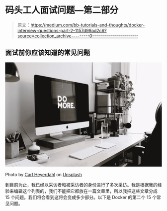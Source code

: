# 码头工人面试问题—第二部分

> 原文：<https://medium.com/bb-tutorials-and-thoughts/docker-interview-questions-part-2-1157d99ad2c6?source=collection_archive---------0----------------------->

## 面试前你应该知道的常见问题

![](img/5a516b693c2156a58aa1513fd66623b4.png)

Photo by [Carl Heyerdahl](https://unsplash.com/@carlheyerdahl?utm_source=medium&utm_medium=referral) on [Unsplash](https://unsplash.com?utm_source=medium&utm_medium=referral)

到目前为止，我已经以采访者和被采访者的身份进行了多次采访。我是根据我的经验来编辑这个列表的，我们不能把它都放在一篇文章里，所以我把这些文章分成 15 个问题。我们将会看到这将会变成多少部分。以下是 Docker 的第二个 15 个常见问题。
